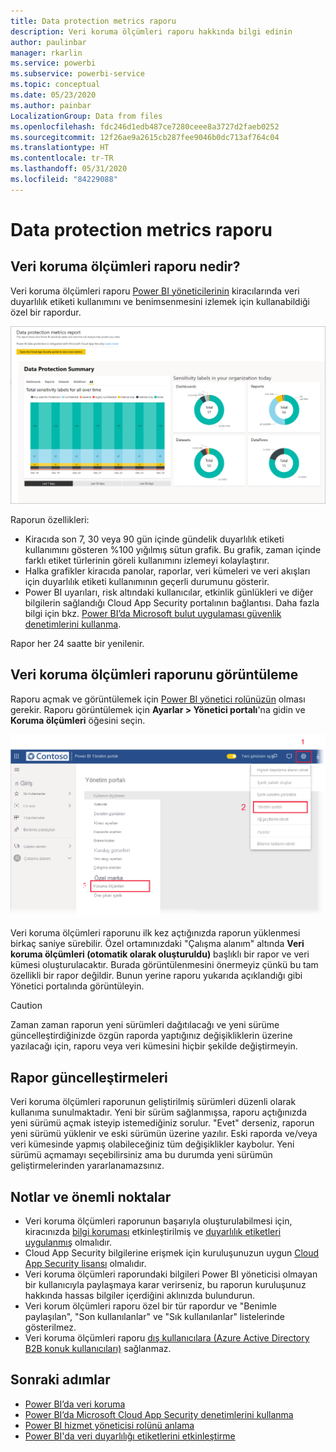 ```yaml
---
title: Data protection metrics raporu
description: Veri koruma ölçümleri raporu hakkında bilgi edinin
author: paulinbar
manager: rkarlin
ms.service: powerbi
ms.subservice: powerbi-service
ms.topic: conceptual
ms.date: 05/23/2020
ms.author: painbar
LocalizationGroup: Data from files
ms.openlocfilehash: fdc246d1edb487ce7280ceee8a3727d2faeb0252
ms.sourcegitcommit: 12f26ae9a2615cb287fee9046b0dc713af764c04
ms.translationtype: HT
ms.contentlocale: tr-TR
ms.lasthandoff: 05/31/2020
ms.locfileid: "84229088"
---
```

# <a name="data-protection-metrics-report"></a>Data protection metrics raporu

## <a name="what-is-the-data-protection-metrics-report"></a>Veri koruma ölçümleri raporu nedir?
Veri koruma ölçümleri raporu [Power BI yöneticilerinin](../service-admin-role.md) kiracılarında veri duyarlılık etiketi kullanımını ve benimsenmesini izlemek için kullanabildiği özel bir rapordur.

![Data protection metrics raporu](./media/service-security-data-protection-metrics-report/protection-metrics-seven-days-1.png)
 
Raporun özellikleri:
* Kiracıda son 7, 30 veya 90 gün içinde gündelik duyarlılık etiketi kullanımını gösteren %100 yığılmış sütun grafik. Bu grafik, zaman içinde farklı etiket türlerinin göreli kullanımını izlemeyi kolaylaştırır.
* Halka grafikler kiracıda panolar, raporlar, veri kümeleri ve veri akışları için duyarlılık etiketi kullanımının geçerli durumunu gösterir.
* Power BI uyarıları, risk altındaki kullanıcılar, etkinlik günlükleri ve diğer bilgilerin sağlandığı Cloud App Security portalının bağlantısı. Daha fazla bilgi için bkz. [Power BI’da Microsoft bulut uygulaması güvenlik denetimlerini kullanma](./service-security-using-microsoft-cloud-app-security-controls.md).

Rapor her 24 saatte bir yenilenir.

## <a name="viewing-the-data-protection-metrics-report"></a>Veri koruma ölçümleri raporunu görüntüleme

Raporu açmak ve görüntülemek için [Power BI yönetici rolünüzün](../service-admin-role.md) olması gerekir.
Raporu görüntülemek için **Ayarlar > Yönetici portalı**'na gidin ve **Koruma ölçümleri** öğesini seçin.

![koruma ölçümleri yönetici portalı](./media/service-security-data-protection-metrics-report/protection-metrics-admin-portal.png)
 
 
Veri koruma ölçümleri raporunu ilk kez açtığınızda raporun yüklenmesi birkaç saniye sürebilir. Özel ortamınızdaki "Çalışma alanım" altında **Veri koruma ölçümleri (otomatik olarak oluşturuldu)** başlıklı bir rapor ve veri kümesi oluşturulacaktır. Burada görüntülenmesini önermeyiz çünkü bu tam özellikli bir rapor değildir. Bunun yerine raporu yukarıda açıklandığı gibi Yönetici portalında görüntüleyin.

> [!CAUTION]
> Zaman zaman raporun yeni sürümleri dağıtılacağı ve yeni sürüme güncelleştirdiğinizde özgün raporda yaptığınız değişikliklerin üzerine yazılacağı için, raporu veya veri kümesini hiçbir şekilde değiştirmeyin.

## <a name="report-updates"></a>Rapor güncelleştirmeleri

Veri koruma ölçümleri raporunun geliştirilmiş sürümleri düzenli olarak kullanıma sunulmaktadır. Yeni bir sürüm sağlanmışsa, raporu açtığınızda yeni sürümü açmak isteyip istemediğiniz sorulur. "Evet" derseniz, raporun yeni sürümü yüklenir ve eski sürümün üzerine yazılır. Eski raporda ve/veya veri kümesinde yapmış olabileceğiniz tüm değişiklikler kaybolur. Yeni sürümü açmamayı seçebilirsiniz ama bu durumda yeni sürümün geliştirmelerinden yararlanamazsınız. 
## <a name="notes-and-considerations"></a>Notlar ve önemli noktalar
* Veri koruma ölçümleri raporunun başarıyla oluşturulabilmesi için, kiracınızda [bilgi koruması](./service-security-enable-data-sensitivity-labels.md) etkinleştirilmiş ve [duyarlılık etiketleri uygulanmış](../collaborate-share/service-security-apply-data-sensitivity-labels.md) olmalıdır. 
* Cloud App Security bilgilerine erişmek için kuruluşunuzun uygun [Cloud App Security lisansı](https://docs.microsoft.com/power-bi/admin/service-security-using-microsoft-cloud-app-security-controls#microsoft-cloud-app-security-licensing) olmalıdır.
* Veri koruma ölçümleri raporundaki bilgileri Power BI yöneticisi olmayan bir kullanıcıyla paylaşmaya karar verirseniz, bu raporun kuruluşunuz hakkında hassas bilgiler içerdiğini aklınızda bulundurun.
* Veri korum ölçümleri raporu özel bir tür rapordur ve "Benimle paylaşılan", "Son kullanılanlar" ve "Sık kullanılanlar" listelerinde gösterilmez.
* Veri koruma ölçümleri raporu [dış kullanıcılara (Azure Active Directory B2B konuk kullanıcıları)](../service-admin-azure-ad-b2b.md) sağlanmaz.
## <a name="next-steps"></a>Sonraki adımlar
* [Power BI’da veri koruma](./service-security-data-protection-overview.md)
* [Power BI’da Microsoft Cloud App Security denetimlerini kullanma](service-security-using-microsoft-cloud-app-security-controls.md)
* [Power BI hizmet yöneticisi rolünü anlama](service-admin-role.md)
* [Power BI'da veri duyarlılığı etiketlerini etkinleştirme](service-security-enable-data-sensitivity-labels.md)